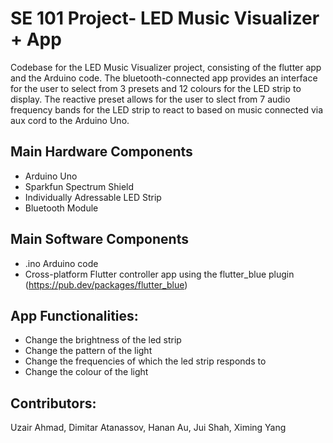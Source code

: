 # SE 101 Project- LED Music Visualizer + App

Codebase for the LED Music Visualizer project, consisting of the flutter app and the Arduino code. The bluetooth-connected app provides an interface for the user to select from 3 presets and 12 colours for the LED strip to display. The reactive preset allows for the user to slect from 7 audio frequency bands for the LED strip to react to based on music connected via aux cord to the Arduino Uno.

## Main Hardware Components

- Arduino Uno
- Sparkfun Spectrum Shield
- Individually Adressable LED Strip
- Bluetooth Module

## Main Software Components

- .ino Arduino code
- Cross-platform Flutter controller app using the flutter_blue plugin (https://pub.dev/packages/flutter_blue)

## App Functionalities:

- Change the brightness of the led strip
- Change the pattern of the light
- Change the frequencies of which the led strip responds to
- Change the colour of the light

## Contributors:

Uzair Ahmad, Dimitar Atanassov, Hanan Au, Jui Shah, Ximing Yang
